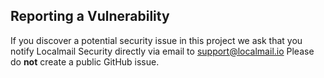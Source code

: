 ## Reporting a Vulnerability

If you discover a potential security issue in this project we ask that you notify Localmail Security directly via email to support@localmail.io
Please do **not** create a public GitHub issue.
